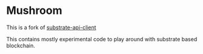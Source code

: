 # Mushroom
This is a fork of [substrate-api-client](https://github.com/scs/substrate-api-client)

This contains mostly experimental code to play around with substrate based blockchain.

